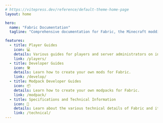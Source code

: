 ```yaml
---
# https://vitepress.dev/reference/default-theme-home-page
layout: home

hero:
  name: "Fabric Documentation"
  tagline: "Comprehensive documentation for Fabric, the Minecraft modding toolchain."

features:
  - title: Player Guides
    icon: 💻
    details: Various guides for players and server administrators on installing and using Fabric.
    link: /players/
  - title: Developer Guides
    icon: 🛠
    details: Learn how to create your own mods for Fabric.
    link: /develop/
  - title: Modpack Developer Guides
    icon: 📦
    details: Learn how to create your own modpacks for Fabric.
    link: /modpack/
  - title: Specifications and Technical Information
    icon: 📖
    details: Learn about the various technical details of Fabric and its toolchain.
    link: /technical/
---
```



